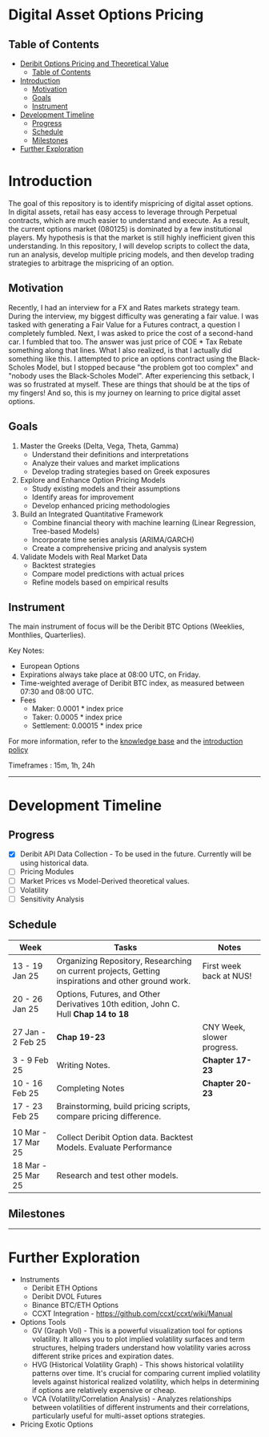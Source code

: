 # Digital Asset Options Pricing 
## Table of Contents
<!-- - [Deribit Options Pricing and Theoretical Value](#deribit-options-pricing-and-theoretical-value)
  - [Table of Contents](#table-of-contents) -->
- [Deribit Options Pricing and Theoretical Value](#deribit-options-pricing-and-theoretical-value)
  - [Table of Contents](#table-of-contents)
- [Introduction](#introduction)
  - [Motivation](#motivation)
  - [Goals](#goals)
  - [Instrument](#instrument)
- [Development Timeline](#development-timeline)
  - [Progress](#progress)
  - [Schedule](#schedule)
  - [Milestones](#milestones)
- [Further Exploration](#further-exploration)

# Introduction
The goal of this repository is to identify mispricing of digital asset options. In digital assets, retail has easy access to leverage through Perpetual contracts, which are much easier to understand and execute. As a result, the current options market (080125) is dominated by a few institutional players. My hypothesis is that the market is still highly inefficient given this understanding. In this repository, I will develop scripts to collect the data, run an analysis, develop multiple pricing models, and then develop trading strategies to arbitrage the mispricing of an option. 

## Motivation
Recently, I had an interview for a FX and Rates markets strategy team. During the interview, my biggest difficulty was generating a fair value. I was tasked with generating a Fair Value for a Futures contract, a question I completely fumbled. Next, I was asked to price the cost of a second-hand car. I fumbled that too. The answer was just price of COE * Tax Rebate something along that lines. What I also realized, is that I actually did something like this. I attempted to price an options contract using the Black-Scholes Model, but I stopped because "the problem got too complex" and "nobody uses the Black-Scholes Model". After experiencing this setback, I was so frustrated at myself. These are things that should be at the tips of my fingers! And so, this is my journey on learning to price digital asset options.

## Goals
1. Master the Greeks (Delta, Vega, Theta, Gamma)
   - Understand their definitions and interpretations
   - Analyze their values and market implications
   - Develop trading strategies based on Greek exposures
2. Explore and Enhance Option Pricing Models
   - Study existing models and their assumptions
   - Identify areas for improvement
   - Develop enhanced pricing methodologies
3. Build an Integrated Quantitative Framework
   - Combine financial theory with machine learning (Linear Regression, Tree-based Models)
   - Incorporate time series analysis (ARIMA/GARCH)
   - Create a comprehensive pricing and analysis system
4. Validate Models with Real Market Data
   - Backtest strategies
   - Compare model predictions with actual prices
   - Refine models based on empirical results

## Instrument
The main instrument of focus will be the Deribit BTC Options (Weeklies, Monthlies, Quarterlies).

Key Notes:
- European Options
- Expirations always take place at 08:00 UTC, on Friday.
- Time-weighted average of Deribit BTC index, as measured between 07:30 and 08:00 UTC.
- Fees
  - Maker: 0.0001 * index price
  - Taker: 0.0005 * index price
  - Settlement: 0.00015 * index price

For more information, refer to the [knowledge base](https://www.deribit.com/kb/linear_usdc_options) and the [introduction policy](https://www.deribit.com/kb/deribit-introduction-policy)

Timeframes : 15m, 1h, 24h

---

# Development Timeline

## Progress
- [X] Deribit API Data Collection - To be used in the future. Currently will be using historical data.
- [ ] Pricing Modules
- [ ] Market Prices vs Model-Derived theoretical values.
- [ ] Volatility
- [ ] Sensitivity Analysis 

## Schedule

| Week | Tasks | Notes |
|--------------|----------|----------------|
|13 - 19 Jan 25| Organizing Repository, Researching on current projects, Getting inspirations and other ground work. | First week back at NUS! |
|20 - 26 Jan 25| Options, Futures, and Other Derivatives 10th edition, John C. Hull **Chap 14 to 18** <br>  |  |
|27 Jan - 2 Feb 25| **Chap 19-23** | CNY Week, slower progress. |
|3 - 9 Feb 25| Writing Notes. | **Chapter 17-23** | 
|10 - 16 Feb 25| Completing Notes | **Chapter 20-23** |
|17 - 23 Feb 25| Brainstorming, build pricing scripts, compare pricing difference. |  |
||||
|10 Mar - 17 Mar 25| Collect Deribit Option data. Backtest Models. Evaluate Performance | |
|18 Mar - 25 Mar 25| Research and test other models. | |

## Milestones

--- 
# Further Exploration
- Instruments
  - Deribit ETH Options
  - Deribit DVOL Futures
  - Binance BTC/ETH Options
  - CCXT Integration - https://github.com/ccxt/ccxt/wiki/Manual
- Options Tools
  - GV (Graph Vol) - This is a powerful visualization tool for options volatility. It allows you to plot implied volatility surfaces and term structures, helping traders understand how volatility varies across different strike prices and expiration dates.
  - HVG (Historical Volatility Graph) - This shows historical volatility patterns over time. It's crucial for comparing current implied volatility levels against historical realized volatility, which helps in determining if options are relatively expensive or cheap.
  - VCA (Volatility/Correlation Analysis) - Analyzes relationships between volatilities of different instruments and their correlations, particularly useful for multi-asset options strategies.
- Pricing Exotic Options
